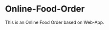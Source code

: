 # Online-Food-Order

This is an Online Food Order based on Web-App.




















































































































































































































































